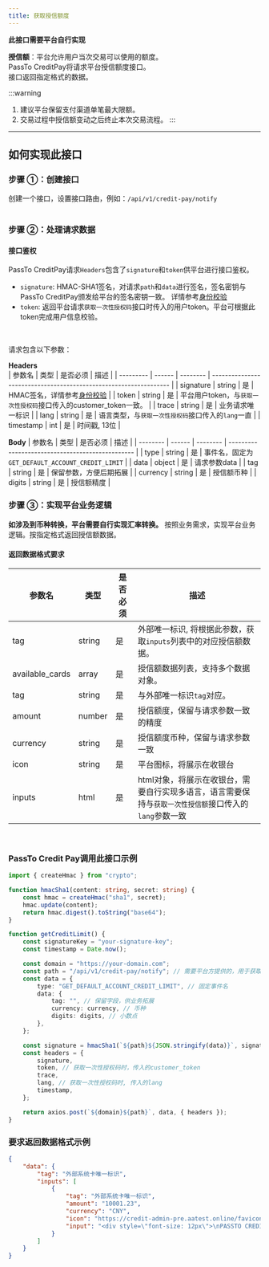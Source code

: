 ```yaml
---
title: 获取授信额度
---
```

**此接口需要平台自行实现**

**授信额**：平台允许用户当次交易可以使用的额度。   
PassTo CreditPay将请求平台授信额度接口。    
接口返回指定格式的数据。

:::warning
1. 建议平台保留支付渠道单笔最大限额。
2. 交易过程中授信额变动之后终止本次交易流程。
:::

***

## 如何实现此接口

### 步骤 ①：创建接口
创建一个接口，设置接口路由，例如：`/api/v1/credit-pay/notify`  
<br/>

### 步骤 ②：处理请求数据
#### 接口鉴权
PassTo CreditPay请求`Headers`包含了`signature`和`token`供平台进行接口鉴权。
- `signature`: HMAC-SHA1签名，对请求`path`和`data`进行签名，签名密钥与PassTo CreditPay颁发给平台的签名密钥一致。 详情参考[身份校验](../auth)
- `token`: 返回平台请求`获取一次性授权码`接口时传入的用户token。平台可根据此token完成用户信息校验。
<br/>

请求包含以下参数：  

**Headers**  
| 参数名    | 类型   | 是否必须 | 描述                                                              |
| --------- | ------ | -------- | ----------------------------------------------------------------- |
| signature | string | 是       | HMAC签名，详情参考[身份校验](../auth)                             |
| token     | string | 是       | 平台用户token，与`获取一次性授权码`接口传入的customer_token一致。 |
| trace     | string | 是       | 业务请求唯一标识                                                  |
| lang      | string | 是       | 语言类型，与`获取一次性授权码`接口传入的`lang`一直                |
| timestamp | int    | 是       | 时间戳, 13位                                                      |
<br/>

**Body**
| 参数名   | 类型   | 是否必须 | 描述                                             |
| -------- | ------ | -------- | ------------------------------------------------ |
| type     | string | 是       | 事件名，固定为`GET_DEFAULT_ACCOUNT_CREDIT_LIMIT` |
| data     | object | 是       | 请求参数data                                     |
| tag      | string | 是       | 保留参数，方便后期拓展                           |
| currency | string | 是       | 授信额币种                                       |
| digits   | string | 是       | 授信额精度                                       |
<br/>

### 步骤 ③：实现平台业务逻辑
**如涉及到币种转换，平台需要自行实现汇率转换。**
按照业务需求，实现平台业务逻辑。按指定格式返回授信额数据。


#### 返回数据格式要求
| 参数名          | 类型   | 是否必须 | 描述                                                                                                   |
| --------------- | ------ | -------- | ------------------------------------------------------------------------------------------------------ |
| tag             | string | 是       | 外部唯一标识, 将根据此参数，获取`inputs`列表中的对应授信额数据。                                       |
| available_cards | array  | 是       | 授信额数据列表，支持多个数据对象。                                                                     |
| tag             | string | 是       | 与外部唯一标识`tag`对应。                                                                              |
| amount          | number | 是       | 授信额度，保留与请求参数一致的精度                                                                     |
| currency        | string | 是       | 授信额度币种，保留与请求参数一致                                                                       |
| icon            | string | 是       | 平台图标，将展示在收银台                                                                               |
| inputs          | html   | 是       | html对象，将展示在收银台，需要自行实现多语言，语言需要保持与`获取一次性授信额`接口传入的`lang`参数一致 |
<br/>



### PassTo Credit Pay调用此接口示例
```typescript
import { createHmac } from "crypto";

function hmacSha1(content: string, secret: string) {
    const hmac = createHmac("sha1", secret);
    hmac.update(content);
    return hmac.digest().toString("base64");
}

function getCreditLimit() {
    const signatureKey = "your-signature-key";
    const timestamp = Date.now();

    const domain = "https://your-domain.com";
    const path = "/api/v1/credit-pay/notify"; // 需要平台方提供的，用于获取授信额的接口。url可定义。
    const data = {
        type: "GET_DEFAULT_ACCOUNT_CREDIT_LIMIT", // 固定事件名
        data: {
            tag: "", // 保留字段，供业务拓展
            currency: currency, // 币种
            digits: digits, // 小数点
        },
    };

    const signature = hmacSha1(`${path}${JSON.stringify(data)}`, signatureKey);
    const headers = {
        signature,
        token, // 获取一次性授权码时，传入的customer_token
        trace,
        lang, // 获取一次性授权码时, 传入的lang
        timestamp,
    };

    return axios.post(`${domain}${path}`, data, { headers });
}

```

### 要求返回数据格式示例
```json
{
    "data": {
        "tag": "外部系统卡唯一标识",
        "inputs": [
            {
                "tag": "外部系统卡唯一标识",
                "amount": "10001.23",
                "currency": "CNY",
                "icon": "https://credit-admin-pre.aatest.online/favicon.ico",
                "input": "<div style=\"font-size: 12px\">\nPASSTO CREDIT CARD（6268）可用额度 <b style=\"font-size: 14px\">28000.00</b>HKD\n</div>"
            }
        ]
    }
}

```
